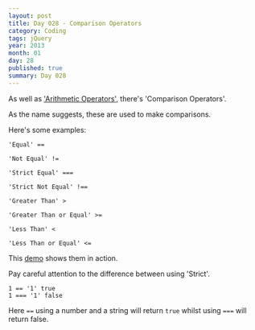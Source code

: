 ```yaml
---
layout: post
title: Day 028 - Comparison Operators
category: Coding
tags: jQuery
year: 2013
month: 01
day: 28
published: true
summary: Day 028
---
```


As well as ['Arithmetic Operators'](/Day-024), there's 'Comparison Operators'.

As the name suggests, these are used to make comparisons.

Here's some examples:

	'Equal' ==

	'Not Equal' !=

	'Strict Equal' ===

	'Strict Not Equal' !==

	'Greater Than' >

	'Greater Than or Equal' >=

	'Less Than' <

	'Less Than or Equal' <=

This [demo](/demos/Day-028.html) shows them in action.

Pay careful attention to the difference between using 'Strict'.

	1 == '1' true
	1 === '1' false

Here `==` using a number and a string will return `true` whilst using `===` will return false.